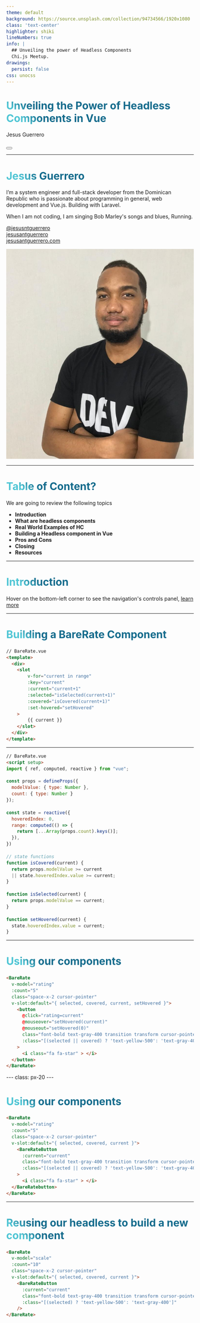 ```yaml
---
theme: default
background: https://source.unsplash.com/collection/94734566/1920x1080
class: 'text-center'
highlighter: shiki
lineNumbers: true
info: |
  ## Unveiling the power of Headless Components
  Chi.js Meetup.
drawings:
  persist: false
css: unocss
---
```


# Unveiling the Power of Headless Components in Vue
Jesus Guerrero

<div class="abs-br m-6 flex gap-2">
  <button @click="$slidev.nav.openInEditor()" title="Open in Editor" class="text-xl icon-btn opacity-50 !border-none !hover:text-white">
    <carbon:edit />
  </button>
  <a href="https://github.com/slidevjs/slidev" target="_blank" alt="GitHub"
    class="text-xl icon-btn opacity-50 !border-none !hover:text-white">
    <carbon-logo-github />
  </a>
</div>

<!--
The last comment block of each slide will be treated as slide notes. It will be visible and editable in Presenter Mode along with the slide. [Read more in the docs](https://sli.dev/guide/syntax.html#notes)
-->

---

# Jesus Guerrero

<div class="grid grid-cols-2 pt-4 items-center">
  <div>
  I’m a system engineer and full-stack developer from the Dominican Republic who is passionate about programming in general, web development and Vue.js. Building with Laravel.

  When I am not coding, I am singing Bob Marley's songs and blues, Running. 
  
  [@jesusntguerrero](https://twitter.com/jesusntguerrero) <br>
  [jesusantguerrero](https://github.com/jesusantguerrero) <br>
  [jesusantguerrero.com](https://jesusantguerrero.com) <br>
  </div>
  <div>
    <img src="/headshot.jpeg" class="rounded-md h-72 ml-auto">
  </div>
</div>

---

# Table of Content?

We are going to review the following topics

<v-clicks>

- **Introduction**
- **What are headless components**
- **Real World Examples of HC**
- **Building a Headless component in Vue**
- **Pros and Cons**
- **Closing**
- **Resources** 

</v-clicks>


<!--
You can have `style` tag in markdown to override the style for the current page.
Learn more: https://sli.dev/guide/syntax#embedded-styles
-->

<style>
h1 {
  background-color: #2B90B6;
  background-image: linear-gradient(45deg, #4EC5D4 10%, #146b8c 20%);
  background-size: 100%;
  -webkit-background-clip: text;
  -moz-background-clip: text;
  -webkit-text-fill-color: transparent;
  -moz-text-fill-color: transparent;
}
</style>

---

# Introduction

Hover on the bottom-left corner to see the navigation's controls panel, [learn more](https://sli.dev/guide/navigation.html)

<div>

</div>
<!-- 
  For simple components like inputs, cards, labels, badges, avatars this may be easy but for complex components like ComboBox, Tabs, File Uploader, Date Pickers this can get complicated

  And here is when Headless components shines.
 -->

---

# What are headless component?

<v-clicks>

- Unstyled
- Accessible components
- Design Systems (sharing components between design systems)
- Create abstraction for components that behave in the same way
- No need to override styles
- integrate with multiple style approaches

</v-clicks>

---

# Resources
<div class="flex justify-between space-x-8">
<div class="w-full">
  <img src="/headlessui.png" class="rounded-md w-full" />

  - [Headless UI](https://headlessui.com/)
</div>
<div class="w-full">
  <img src="/radix.png"  class="rounded-md w-full" />

  - [Radix](https://www.radix-ui.com/)
</div>
</div>

<v-clicks>



</v-clicks>

<!-- 
  Headless components are normal components 

  https://www.radix-ui.com/
  - unstyled,
  - accessible components
  - Design Systems (specially sharing components between design systems)
  - Create abstraction for components that behave in the same way
  - No need to override styles / avoid specificity wars
  - integrate with css-modules/tailwindcss or whatever css solution
  - 
 -->
---

# Building a BareRate Component

```html {all|2|1-6|9|all}
// BareRate.vue
<template>
  <div>
    <slot
        v-for="current in range" 
        :key="current" 
        :current="current+1"
        :selected="isSelected(current+1)"
        :covered="isCovered(current+1)"
        :set-hovered="setHovered"
    >
        {{ current }}
    </slot>
  </div>
</template>
```

---

```html {all|5-8|10-14|15-22|23-25|27-30|all}
// BareRate.vue
<script setup>
import { ref, computed, reactive } from "vue";

const props = defineProps({
  modelValue: { type: Number },
  count: { type: Number }
});

const state = reactive({
  hoveredIndex: 0,
  range: computed(() => {
    return [...Array(props.count).keys()];
  }),
})

// state functions
function isCovered(current) {
  return props.modelValue >= current 
  || state.hoveredIndex.value >= current;
}

function isSelected(current) {
  return props.modelValue == current;
}

function setHovered(current) {
  state.hoveredIndex.value = current;
}
```

---

# Using our components

```html
<BareRate 
  v-model="rating" 
  :count="5" 
  class="space-x-2 cursor-pointer" 
  v-slot:default="{ selected, covered, current, setHovered }">
    <button 
      @click="rating=current" 
      @mouseover="setHovered(current)"
      @mouseout="setHovered(0)"
      class="font-bold text-gray-400 transition transform cursor-pointer hover:text-yellow-400 hover:scale-110" 
      :class="[(selected || covered) ? 'text-yellow-500': 'text-gray-400']"
    > 
      <i class="fa fa-star" > </i>
  </button>
</BareRate>
```

<!-- ./components/Rate.vue -->
<Rate />
---
class: px-20
---

# Using our components

```html
<BareRate 
  v-model="rating" 
  :count="5" 
  class="space-x-2 cursor-pointer" 
  v-slot:default="{ selected, covered, current }">
    <BareRateButton 
      :current="current"
      class="font-bold text-gray-400 transition transform cursor-pointer hover:text-yellow-400 hover:scale-110" 
      :class="[(selected || covered) ? 'text-yellow-500': 'text-gray-400']"
    > 
      <i class="fa fa-star" > </i>
  </BareRatebutton>
</BareRate>
```

<!-- ./components/NewRate.vue -->
<NewRate />

---

# Reusing our headless to build a new component

<v-click>

```html
<BareRate 
  v-model="scale" 
  :count="10" 
  class="space-x-2 cursor-pointer" 
  v-slot:default="{ selected, covered, current }">
    <BareRateButton 
      :current="current"
      class="font-bold text-gray-400 transition transform cursor-pointer hover:text-yellow-400 hover:scale-110" 
      :class="[(selected) ? 'text-yellow-500': 'text-gray-400']"
    />
</BareRate>
```
<BareRate 
  v-model="scale" 
  :count="10" 
  class="space-x-2 cursor-pointer" 
  v-slot:default="{ selected, covered, current }">
    <BareRateButton 
      :current="current"
      class="font-bold text-gray-400 transition transform cursor-pointer hover:text-yellow-400 hover:scale-110" 
      :class="[selected ? 'text-yellow-500': 'text-gray-400']"
    />       
</BareRate>

</v-click>

<script setup> 
  import { ref } from "vue"

  const scale = ref(0)
</script>
